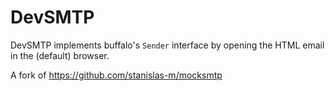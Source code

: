 DevSMTP
========

DevSMTP implements buffalo's `Sender` interface by opening the HTML email in the (default) browser.

A fork of https://github.com/stanislas-m/mocksmtp